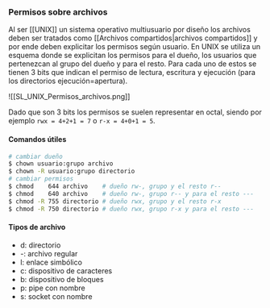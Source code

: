 ### Permisos sobre archivos
Al ser [[UNIX]] un sistema operativo multiusuario por diseño los archivos deben ser tratados como [[Archivos compartidos|archivos compartidos]] y por ende deben explicitar los permisos según usuario. En UNIX se utiliza un esquema donde se explicitan los permisos para el dueño, los usuarios que pertenezcan al grupo del dueño y para el resto. Para cada uno de estos se tienen 3 bits que indican el permiso de lectura, escritura y ejecución (para los directorios ejecución=apertura).

![[SL_UNIX_Permisos_archivos.png]]

Dado que son 3 bits los permisos se suelen representar en octal, siendo por ejemplo `rwx = 4+2+1 = 7` o `r-x = 4+0+1 = 5`.

#### Comandos útiles
```sh
# cambiar dueño
$ chown usuario:grupo archivo
$ chown -R usuario:grupo directorio
# cambiar permisos
$ chmod    644 archivo    # dueño rw-, grupo y el resto r--
$ chmod    640 archivo    # dueño rw-, grupo r-- y para el resto ---
$ chmod -R 755 directorio # dueño rwx, grupo y el resto r-x
$ chmod -R 750 directorio # dueño rwx, grupo r-x y para el resto ---
```

#### Tipos de archivo
- d: directorio
- -: archivo regular
- l: enlace simbólico
- c: dispositivo de caracteres
- b: dispositivo de bloques
- p: pipe con nombre
- s: socket con nombre